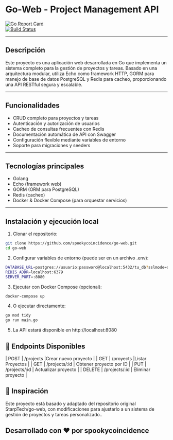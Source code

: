 # Go-Web - Project Management API

[![Go Report Card](https://goreportcard.com/badge/github.com/spookycoincidence/go-web)](https://goreportcard.com/report/github.com/spookycoincidence/go-web)  
[![Build Status](https://github.com/spookycoincidence/go-web/actions/workflows/go.yml/badge.svg)](https://github.com/spookycoincidence/go-web/actions/workflows/go.yml)

---

## Descripción

Este proyecto es una aplicación web desarrollada en Go que implementa un sistema completo para la gestión de proyectos y tareas. Basado en una arquitectura modular, utiliza Echo como framework HTTP, GORM para manejo de base de datos PostgreSQL y Redis para cacheo, proporcionando una API RESTful segura y escalable.

---

## Funcionalidades

- CRUD completo para proyectos y tareas
- Autenticación y autorización de usuarios
- Cacheo de consultas frecuentes con Redis
- Documentación automática de API con Swagger
- Configuración flexible mediante variables de entorno
- Soporte para migraciones y seeders

---

## Tecnologías principales

- Golang
- Echo (framework web)
- GORM (ORM para PostgreSQL)
- Redis (cacheo)
- Docker & Docker Compose (para orquestar servicios)

---

## Instalación y ejecución local

1. Clonar el repositorio:
```bash
git clone https://github.com/spookycoincidence/go-web.git
cd go-web
```


2. Configurar variables de entorno (puede ser en un archivo .env):
```bash
DATABASE_URL=postgres://usuario:password@localhost:5432/tu_db?sslmode=disable
REDIS_ADDR=localhost:6379
SERVER_PORT=:8080
```

3. Ejecutar con Docker Compose (opcional):
```bash
docker-compose up
```

4. O ejecutar directamente:
```bash
go mod tidy
go run main.go
```

5. La API estará disponible en http://localhost:8080


## 📌 Endpoints Disponibles

| POST   | /projects           |Crear nuevo proyecto      |
| GET    | /proyects           |Listar Proyectos          |
| GET    | /projects/:id       | Obtener proyecto por ID  |
| PUT    | /projects/:id       | Actualizar proyecto      |
| DELETE | /projects/:id       | Eliminar proyecto        |

## 📝 Inspiración
Este proyecto está basado y adaptado del repositorio original StarpTech/go-web, con modificaciones para ajustarlo a un sistema de gestión de proyectos y tareas personalizado..

## Desarrollado con ❤️ por spookycoincidence






